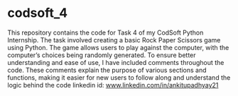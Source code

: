 # codsoft_4
This repository contains the code for Task 4 of my CodSoft Python Internship. The task involved creating a basic Rock Paper Scissors game using Python. The game allows users to play against the computer, with the computer’s choices being randomly generated. To ensure better understanding and ease of use, I have included comments throughout the code. These comments explain the purpose of various sections and functions, making it easier for new users to follow along and understand the logic behind the code
linkedin id: www.linkedin.com/in/ankitupadhyay21
